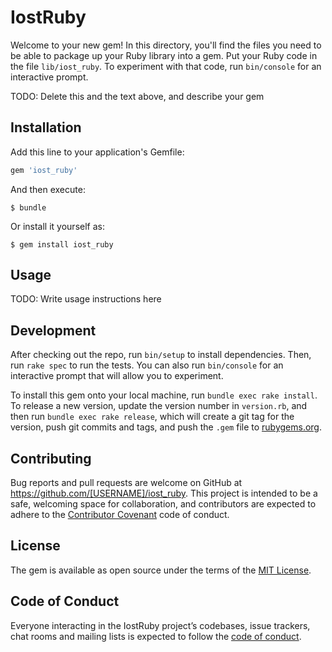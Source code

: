 # IostRuby

Welcome to your new gem! In this directory, you'll find the files you need to be able to package up your Ruby library into a gem. Put your Ruby code in the file `lib/iost_ruby`. To experiment with that code, run `bin/console` for an interactive prompt.

TODO: Delete this and the text above, and describe your gem

## Installation

Add this line to your application's Gemfile:

```ruby
gem 'iost_ruby'
```

And then execute:

    $ bundle

Or install it yourself as:

    $ gem install iost_ruby

## Usage

TODO: Write usage instructions here

## Development

After checking out the repo, run `bin/setup` to install dependencies. Then, run `rake spec` to run the tests. You can also run `bin/console` for an interactive prompt that will allow you to experiment.

To install this gem onto your local machine, run `bundle exec rake install`. To release a new version, update the version number in `version.rb`, and then run `bundle exec rake release`, which will create a git tag for the version, push git commits and tags, and push the `.gem` file to [rubygems.org](https://rubygems.org).

## Contributing

Bug reports and pull requests are welcome on GitHub at https://github.com/[USERNAME]/iost_ruby. This project is intended to be a safe, welcoming space for collaboration, and contributors are expected to adhere to the [Contributor Covenant](http://contributor-covenant.org) code of conduct.

## License

The gem is available as open source under the terms of the [MIT License](https://opensource.org/licenses/MIT).

## Code of Conduct

Everyone interacting in the IostRuby project’s codebases, issue trackers, chat rooms and mailing lists is expected to follow the [code of conduct](https://github.com/[USERNAME]/iost_ruby/blob/master/CODE_OF_CONDUCT.md).

